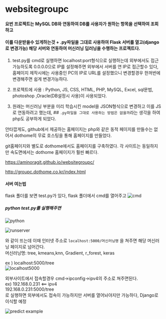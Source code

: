# websitegroupc

#### 요번 프로젝트는 MySQL DB와 연동하여 DB를 사용자가 원하는 항목을 선택하여 조회하고 
#### 이를 다운받을수 있게하는것 + .py파일을 그대로 사용하여 Flask 서버를 열고(django로 변경가능) 해당 서버와 연동하여 머신러닝 딥러닝을 수행하는 프로젝트다.

1) test.py를 cmd로 실행하면 localhost:port형식으로 실행하는데 외부에서도 접근가능하도록 0.0.0.0으로 IP를 설정해주면
외부에서 서버를 연 IP로 접근할수 있다, 홈페이지 제작시에는 사용중인 PC의 IP로 URL를 설정했으니 변경할경우 한꺼번에 변경해주면 쉽게 변경가능하다.

2) 프로젝트에 사용 : Python, JS, CSS, HTML, PHP, MySQL, Excel, sql문법, photoshop ,Oracle(DB설정시 사용)이 사용되었다.

3) 원래는 머신러닝 부분을 미리 학습시킨 model을 JSON형식으로 변경하고 이를 JS로 연동하려고 했는데, ## `.py파일을 그대로 사용하는 방법은 없을까`라는 
생각을 하여 php도 공부하게 되었다. 

안타깝게도, github에서 제공하는 홈페이지는 php와 같은 동적 페이지를 만들수는 없어서 dothome의 무료 호스팅을 통해 홈페이지를 만들었다.

git홈페이지와 별도로 dothome에서도 홈페이지를 구축하였다. 
각 사이트는 동일하지만 속도면에서는 dothome 홈페이지가 훨씬 빠르다.

https://aminoragit.github.io/websitegroupc/  

http://groupc.dothome.co.kr/index.html











#### 서버 여는법

flask 폴더를 보면 test.py가 있다, flask 폴더에서 cmd를 열어주고
![cmd](https://user-images.githubusercontent.com/55749752/84124008-98392980-aa75-11ea-8432-5a7100aa61bc.png)


##### python test.py를 실행해주면
![python](https://user-images.githubusercontent.com/55749752/84124010-98d1c000-aa75-11ea-8985-b4dd1a83f6a3.png)

![runserver](https://user-images.githubusercontent.com/55749752/84124011-996a5680-aa75-11ea-957a-f6388cce6bd1.png)  

와 같이 뜨는데 이때 인터넷 주소로 `localhost:5000/머신러닝명` 을 쳐주면 해당 머신러닝 페이지로 넘어간다.  
머신러닝명: tree, kmeans,knn, Gradient, r_forest, keras  


ex ) localhost:5000/tree  
![localhost5000](https://user-images.githubusercontent.com/55749752/84124012-996a5680-aa75-11ea-8df8-6a70ebc42325.png)  
  
 외부사이트에서 접속할경우 cmd->ipconfig->ipv4의 주소로 쳐주면된다.  
ex) 192.168.0.231 <== ipv4  
    192.168.0.231:5000/tree  
로 실행하면 외부에서도 접속이 가능하지만 서버를 열어놔야지만 가능하다, Django로 이식할 예정  

  
![predict example](https://user-images.githubusercontent.com/55749752/84124015-9a02ed00-aa75-11ea-9b05-391b2eacf271.png)  

